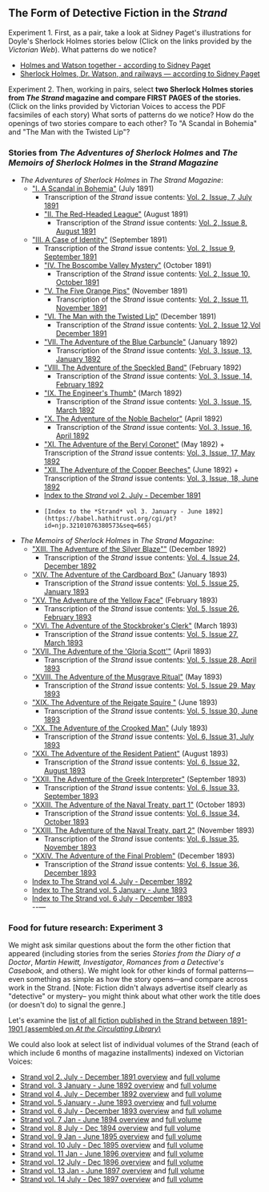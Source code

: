 ## The Form of Detective Fiction in the *Strand*

Experiment 1. First, as a pair, take a look at Sidney Paget's illustrations for Doyle's Sherlock Holmes stories below (Click on the links provided by the *Victorian Web*). What patterns do we notice? 

+ [Holmes and Watson together - according to Sidney Paget](https://victorianweb.org/art/illustration/pagets/together.html)
+ [Sherlock Holmes, Dr. Watson, and railways — according to Sidney Paget](https://victorianweb.org/art/illustration/pagets/rr.html)

Experiment 2. Then, working in pairs, select **two Sherlock Holmes stories from *The Strand* magazine and compare FIRST PAGES of the stories.** (Click on the links provided by Victorian Voices to access the PDF facsimiles of each story) What sorts of patterns do we notice? How do the openings of two stories compare to each other? To "A Scandal in Bohemia" and "The Man with the Twisted Lip"?

### Stories from *The Adventures of Sherlock Holmes* and *The Memoirs of Sherlock Holmes* in the *Strand Magazine* 

+ *The Adventures of Sherlock Holmes* in *The Strand Magazine*:
	+  ["I. A Scandal in Bohemia"](https://babel.hathitrust.org/cgi/pt?id=njp.32101076380581&seq=69) (July 1891)
		+   Transcription of the *Strand* issue contents: [Vol. 2, Issue, 7, July 1891](https://en.wikisource.org/wiki/The_Strand_Magazine/Volume_2/Issue_7)
    	+ ["II. The Red-Headed League"](https://babel.hathitrust.org/cgi/pt?id=njp.32101076380581&seq=198) (August 1891)
    		+ Transcription of the *Strand* issue contents:  [Vol. 2, Issue 8, August 1891](https://en.wikisource.org/wiki/The_Strand_Magazine/Volume_2/Issue_8)
	+ ["III. A Case of Identity"](https://babel.hathitrust.org/cgi/pt?id=njp.32101076380581&seq=256) (September 1891)
		+  Transcription of the *Strand* issue contents: [Vol. 2, Issue 9, September 1891](https://en.wikisource.org/wiki/The_Strand_Magazine/Volume_2/Issue_9)
    	+ ["IV. The Boscombe Valley Mystery"](https://babel.hathitrust.org/cgi/pt?id=njp.32101076380581&seq=409) (October 1891)
    		+  Transcription of the *Strand* issue contents: [Vol. 2, Issue 10, October 1891](https://en.wikisource.org/wiki/The_Strand_Magazine/Volume_2/Issue_10)
    	+  ["V. The Five Orange Pips"](https://babel.hathitrust.org/cgi/pt?id=njp.32101076380581&seq=489) (November 1891)
	    	+  Transcription of the *Strand* issue contents: [Vol. 2, Issue 11, November 1891](https://en.wikisource.org/wiki/The_Strand_Magazine/Volume_2/Issue_11)
    	+ ["VI. The Man with the Twisted Lip"](https://babel.hathitrust.org/cgi/pt?id=njp.32101076380581&seq=631) (December 1891)
	    	+  Transcription of the *Strand* issue contents: [Vol. 2, Issue 12,Vol December 1891](https://en.wikisource.org/wiki/The_Strand_Magazine/Volume_2/Issue_12)
    	+  ["VII. The Adventure of the Blue Carbuncle"](https://babel.hathitrust.org/cgi/pt?id=njp.32101076380573&seq=81) (January 1892)
	    	+  Transcription of the *Strand* issue contents: [Vol. 3, Issue, 13, January 1892](https://en.wikisource.org/wiki/The_Strand_Magazine/Volume_3/Issue_13)
    	+  ["VIII. The Adventure of the Speckled Band"](https://babel.hathitrust.org/cgi/pt?id=njp.32101076380573&seq=150) (February 1892)
	    	+   Transcription of the *Strand* issue contents: [Vol. 3, Issue, 14, February 1892](https://en.wikisource.org/wiki/The_Strand_Magazine/Volume_3/Issue_14)
    	+  ["IX. The Engineer's Thumb"](https://babel.hathitrust.org/cgi/pt?id=njp.32101076380573&seq=284) (March 1892)
	    	+  Transcription of the *Strand* issue contents: [Vol. 3, Issue, 15, March 1892](https://en.wikisource.org/wiki/The_Strand_Magazine/Volume_3/Issue_15)
    	+   ["X. The Adventure of the Noble Bachelor"](https://babel.hathitrust.org/cgi/pt?id=njp.32101076380573&seq=394)  (April 1892)
    		+   Transcription of the *Strand* issue contents: [Vol. 3, Issue, 16, April 1892](https://en.wikisource.org/wiki/The_Strand_Magazine/Volume_3/Issue_16)
    	+    ["XI. The Adventure of the Beryl Coronet"](https://babel.hathitrust.org/cgi/pt?id=njp.32101076380573&seq=519) (May 1892)
	    	+    Transcription of the *Strand* issue contents: [Vol. 3, Issue, 17, May 1892](https://en.wikisource.org/wiki/The_Strand_Magazine/Volume_3/Issue_17)
    	+    ["XII. The Adventure of the Copper Beeches"](https://babel.hathitrust.org/cgi/pt?id=njp.32101076380573&seq=394) (June 1892)
	    	+    Transcription of the *Strand* issue contents: [Vol. 3, Issue, 18, June 1892](https://en.wikisource.org/wiki/The_Strand_Magazine/Volume_3/Issue_18)
    	+    [Index to the *Strand* vol 2. July - December 1891](https://babel.hathitrust.org/cgi/pt?id=njp.32101076380581&seq=677babel.hathitrust.org/cgi/pt?id=njp.32101076380581&seq=677)
    	+     [Index to the *Strand* vol 3. January - June 1892](https://babel.hathitrust.org/cgi/pt?id=njp.32101076380573&seq=665)

+ *The Memoirs of Sherlock Holmes* in *The Strand Magazine*: 
	+ ["XIII. The Adventure of the Silver Blaze""](https://babel.hathitrust.org/cgi/pt?id=njp.32101076380565&seq=651) (December 1892)
		+ Transcription of the *Strand* issue contents: [Vol. 4, Issue 24, December 1892](https://en.wikisource.org/wiki/The_Strand_Magazine/Volume_4/Issue_24)
	+ ["XIV. The Adventure of the Cardboard Box"](https://babel.hathitrust.org/cgi/pt?id=njp.32101076380730&seq=69) (January 1893)
		+ Transcription of the *Strand* issue contents: [Vol. 5, Issue 25, January 1893](https://en.wikisource.org/wiki/The_Strand_Magazine/Volume_5/Issue_25)
	+ ["XV. The Adventure of the Yellow Face"](https://babel.hathitrust.org/cgi/pt?id=njp.32101076380730&seq=170) (February 1893)
		+ Transcription of the *Strand* issue contents: [Vol. 5, Issue 26, February 1893](https://en.wikisource.org/wiki/The_Strand_Magazine/Volume_5/Issue_26)
	+ ["XVI. The Adventure of the Stockbroker's Clerk"](https://babel.hathitrust.org/cgi/pt?id=njp.32101076380730&seq=289) (March 1893)
		+ Transcription of the *Strand* issue contents: [Vol. 5, Issue 27, March 1893](https://en.wikisource.org/wiki/The_Strand_Magazine/Volume_5/Issue_27)
	+ ["XVII. The Adventure of the 'Gloria Scott'"](https://babel.hathitrust.org/cgi/pt?id=njp.32101076380730&seq=403) (April 1893)
		+ Transcription of the *Strand* issue contents: [Vol. 5, Issue 28, April 1893](https://en.wikisource.org/wiki/The_Strand_Magazine/Volume_5/Issue_28)
	+ ["XVIII. The Adventure of the Musgrave Ritual"](https://babel.hathitrust.org/cgi/pt?id=njp.32101076380730&seq=487) (May 1893)
		+ Transcription of the *Strand* issue contents: [Vol. 5, Issue 29, May 1893](https://en.wikisource.org/wiki/The_Strand_Magazine/Volume_5/Issue_29)
	+ ["XIX. The Adventure of the Reigate Squire "](https://babel.hathitrust.org/cgi/pt?id=njp.32101076380730&seq=609) (June 1893)
		+ Transcription of the *Strand* issue contents: [Vol. 5, Issue 30, June 1893](https://en.wikisource.org/wiki/The_Strand_Magazine/Volume_5/Issue_30)
	+ ["XX. The Adventure of the Crooked Man"](https://babel.hathitrust.org/cgi/pt?id=mdp.39015086857912&seq=30) (July 1893)
		+ Transcription of the *Strand* issue contents: [Vol. 6, Issue 31, July 1893](https://en.wikisource.org/wiki/The_Strand_Magazine/Volume_6/Issue_31)
	+ ["XXI. The Adventure of the Resident Patient"](https://babel.hathitrust.org/cgi/pt?id=mdp.39015086857912&seq=136) (August 1893)
		+ Transcription of the *Strand* issue contents: [Vol. 6, Issue 32, August 1893](https://en.wikisource.org/wiki/The_Strand_Magazine/Volume_6/Issue_32)
	+ ["XXII. The Adventure of the Greek Interpreter"](https://babel.hathitrust.org/cgi/pt?id=mdp.39015086857912&seq=304) (September 1893)
		+ Transcription of the *Strand* issue contents: [Vol. 6, Issue 33, September 1893](https://en.wikisource.org/wiki/The_Strand_Magazine/Volume_6/Issue_33)
	+ ["XXIII. The Adventure of the Naval Treaty, part 1"](https://babel.hathitrust.org/cgi/pt?id=mdp.39015086857912&seq=400) (October 1893)
		+ Transcription of the *Strand* issue contents: [Vol. 6, Issue 34, October 1893](https://en.wikisource.org/wiki/The_Strand_Magazine/Volume_6/Issue_34)
	+ ["XXIII. The Adventure of the Naval Treaty, part 2"](https://babel.hathitrust.org/cgi/pt?id=mdp.39015086857912&seq=467) (November 1893)
		+ Transcription of the *Strand* issue contents: [Vol. 6, Issue 35, November 1893](https://en.wikisource.org/wiki/The_Strand_Magazine/Volume_6/Issue_35)
	+ ["XXIV. The Adventure of the Final Problem"](https://babel.hathitrust.org/cgi/pt?id=mdp.39015086857912&seq=567) (December 1893)
		+ Transcription of the *Strand* issue contents: [Vol. 6, Issue 36, December 1893](https://en.wikisource.org/wiki/The_Strand_Magazine/Volume_6/Issue_36)
	+ [Index to The Strand vol 4. July - December 1892](https://babel.hathitrust.org/cgi/pt?id=njp.32101076380565&seq=687) 
	+ [Index to The Strand vol. 5 January - June 1893](https://babel.hathitrust.org/cgi/pt?id=njp.32101076380730&seq=657) 
	+ [Index to The Strand vol. 6 July - December 1893](https://babel.hathitrust.org/cgi/pt?id=mdp.39015086857912&seq=729) 	    
--—
### Food for future research: Experiment 3

We might ask similar questions about the form the other fiction that appeared (including stories from the series *Stories from the Diary of a Doctor*, *Martin Hewitt, Investigator*, *Romances from a Detective's Casebook*, and others). We might look for other kinds of formal patterns––even something as simple as how the story opens––and compare across work in the Strand. [Note: Fiction didn't always advertise itself clearly as "detective" or mystery– you might think about what other work the title does (or doesn't do) to signal the genre.]  

Let's examine the [list of all fiction published in the Strand between 1891-1901 (assembled on *At the Circulating Library*)](https://www.victorianresearch.org/atcl/show_periodical.php?jid=122)

We could also look at select list of individual volumes of the Strand (each of which include 6 months of magazine installments) indexed on Victorian Voices:

+ [Strand vol 2. July - December 1891 overview](https://www.victorianvoices.net/magazines/Strand/S1891B.shtml) and [full volume](https://babel.hathitrust.org/cgi/pt?id=njp.32101076380581)
+ [Strand vol. 3 January - June 1892 overview](https://www.victorianvoices.net/magazines/Strand/S1892A.shtml) and [full volume](https://babel.hathitrust.org/cgi/pt?id=njp.32101076380573) 
+ [Strand vol 4. July - December 1892 overview](https://www.victorianvoices.net/magazines/Strand/S1892B.shtml) and [full volume](https://babel.hathitrust.org/cgi/pt?id=uc1.b2892348)
+ [Strand vol. 5 January - June 1893 overview](https://www.victorianvoices.net/magazines/Strand/S1893A.shtml) and [full volume ](https://babel.hathitrust.org/cgi/pt?id=inu.30000093241192)
+ [Strand vol. 6 July - December 1893 overview](https://www.victorianvoices.net/magazines/Strand/S1893B.shtml) and [full volume](https://babel.hathitrust.org/cgi/pt?id=njp.32101076380722)
+ [Strand vol. 7 Jan - June 1894 overview](https://www.victorianvoices.net/magazines/Strand/S1894A.shtml) and [full volume](https://babel.hathitrust.org/cgi/pt?id=msu.31293023098977&seq=1)
+ [Strand vol. 8 July - Dec 1894 overview](https://www.victorianvoices.net/magazines/Strand/S1894B.shtml) and [full volume](https://babel.hathitrust.org/cgi/pt?id=uc1.31210008684712&seq=1)
+ [Strand vol. 9 Jan - June 1895 overview](https://www.victorianvoices.net/magazines/Strand/S1895A.shtml) and [full volume](https://babel.hathitrust.org/cgi/pt?id=umn.31951002786775j) 
+ [Strand vol. 10 July - Dec 1895 overview](https://www.victorianvoices.net/magazines/Strand/S1895B.shtm) and [full volume](https://babel.hathitrust.org/cgi/pt?id=njp.32101076380680)
+ [Strand vol. 11 Jan - June 1896 overview](https://www.victorianvoices.net/magazines/Strand/S1896A.shtml) and [full volume](https://babel.hathitrust.org/cgi/pt?id=iau.31858033643085)
+ [Strand vol. 12 July - Dec 1896 overview](https://www.victorianvoices.net/magazines/Strand/S1896B.shtml) and [full volume](https://babel.hathitrust.org/cgi/pt?id=njp.32101045356415)
+ [Strand vol. 13 Jan - June 1897 overview](https://www.victorianvoices.net/magazines/Strand/S1897A.shtml) and [full volume](https://babel.hathitrust.org/cgi/pt?id=iau.31858033643101)
+ [Strand vol. 14 July - Dec 1897 overview](https://www.victorianvoices.net/magazines/Strand/S1897B.shtml) and [full volume](https://babel.hathitrust.org/cgi/pt?id=mdp.39015056049466)

